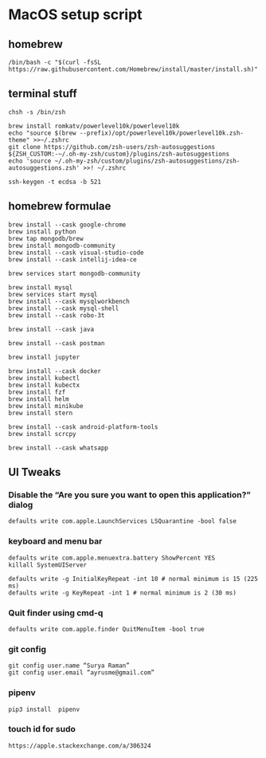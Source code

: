 # MacOS setup script


## homebrew
```
/bin/bash -c "$(curl -fsSL https://raw.githubusercontent.com/Homebrew/install/master/install.sh)"
```

## terminal stuff

```
chsh -s /bin/zsh

brew install romkatv/powerlevel10k/powerlevel10k
echo "source $(brew --prefix)/opt/powerlevel10k/powerlevel10k.zsh-theme" >>~/.zshrc
git clone https://github.com/zsh-users/zsh-autosuggestions ${ZSH_CUSTOM:-~/.oh-my-zsh/custom}/plugins/zsh-autosuggestions
echo 'source ~/.oh-my-zsh/custom/plugins/zsh-autosuggestions/zsh-autosuggestions.zsh' >>! ~/.zshrc

ssh-keygen -t ecdsa -b 521
```

## homebrew formulae

```
brew install --cask google-chrome
brew install python
brew tap mongodb/brew
brew install mongodb-community
brew install --cask visual-studio-code
brew install --cask intellij-idea-ce

brew services start mongodb-community

brew install mysql
brew services start mysql
brew install --cask mysqlworkbench
brew install --cask mysql-shell
brew install --cask robo-3t

brew install --cask java

brew install --cask postman

brew install jupyter

brew install --cask docker
brew install kubectl
brew install kubectx
brew install fzf
brew install helm
brew install minikube
brew install stern

brew install --cask android-platform-tools
brew install scrcpy

brew install --cask whatsapp
```

## UI Tweaks

### Disable the “Are you sure you want to open this application?” dialog
```
defaults write com.apple.LaunchServices LSQuarantine -bool false
```

### keyboard and menu bar

```
defaults write com.apple.menuextra.battery ShowPercent YES
killall SystemUIServer

defaults write -g InitialKeyRepeat -int 10 # normal minimum is 15 (225 ms)
defaults write -g KeyRepeat -int 1 # normal minimum is 2 (30 ms)
```

### Quit finder using cmd-q
```
defaults write com.apple.finder QuitMenuItem -bool true
```

### git config

```
git config user.name “Surya Raman”
git config user.email “ayrusme@gmail.com”
```

### pipenv 
```
pip3 install  pipenv
```

### touch id for sudo
```
https://apple.stackexchange.com/a/306324
```

